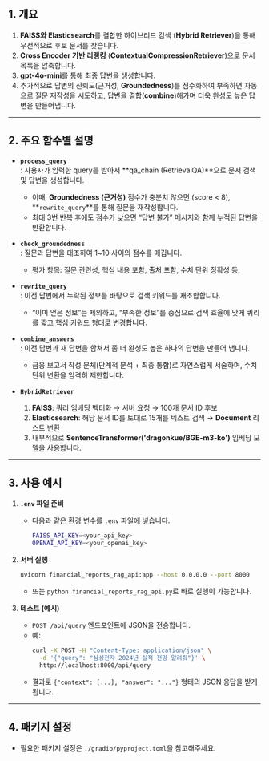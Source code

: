 ## 1. 개요 

1. **FAISS와 Elasticsearch**를 결합한 하이브리드 검색 (**Hybrid Retriever**)을 통해 우선적으로 후보 문서를 찾습니다.  
2. **Cross Encoder 기반 리랭킹** (**ContextualCompressionRetriever**)으로 문서 목록을 압축합니다. 
3. **gpt-4o-mini**를 통해 최종 답변을 생성합니다.
4. 추가적으로 답변의 신뢰도(근거성, **Groundedness**)를 점수화하여 부족하면 자동으로 질문 재작성을 시도하고, 답변을 결합(**combine**)해가며 더욱 완성도 높은 답변을 만들어냅니다.

---

## 2. 주요 함수별 설명

- **`process_query`**  
  : 사용자가 입력한 query를 받아서 **qa_chain (RetrievalQA)**으로 문서 검색 및 답변을 생성합니다.  
    - 이때, **Groundedness (근거성)** 점수가 충분치 않으면 (score < 8), **`rewrite_query`**를 통해 질문을 재작성합니다.  
    - 최대 3번 반복 후에도 점수가 낮으면 “답변 불가” 메시지와 함께 누적된 답변을 반환합니다.

- **`check_groundedness`**  
  : 질문과 답변을 대조하여 1~10 사이의 점수를 매깁니다.  
    - 평가 항목: 질문 관련성, 핵심 내용 포함, 출처 포함, 수치 단위 정확성 등.

- **`rewrite_query`**  
  : 이전 답변에서 누락된 정보를 바탕으로 검색 키워드를 재조합합니다.  
    - “이미 얻은 정보”는 제외하고, “부족한 정보”를 중심으로 검색 효율에 맞게 쿼리를 짧고 핵심 키워드 형태로 변경합니다.

- **`combine_answers`**  
  : 이전 답변과 새 답변을 합쳐서 좀 더 완성도 높은 하나의 답변을 만들어 냅니다.  
    - 금융 보고서 작성 문체(단계적 분석 + 최종 통합)로 자연스럽게 서술하며, 수치 단위 변환을 엄격히 제한합니다.

- **`HybridRetriever`**  
  1) **FAISS**: 쿼리 임베딩 벡터화 → 서버 요청 → 100개 문서 ID 후보 
  2) **Elasticsearch**: 해당 문서 ID를 토대로 15개를 텍스트 검색 → **Document** 리스트 변환 
  3) 내부적으로 **SentenceTransformer('dragonkue/BGE-m3-ko')** 임베딩 모델을 사용합니다. 

---

## 3. 사용 예시

1. **`.env` 파일 준비**  
   - 다음과 같은 환경 변수를 `.env` 파일에 넣습니다. 
     ```bash
     FAISS_API_KEY=<your_api_key>
     OPENAI_API_KEY=<your_openai_key>
     ```  


2. **서버 실행**  
   ```bash
   uvicorn financial_reports_rag_api:app --host 0.0.0.0 --port 8000
   ```  
   - 또는 `python financial_reports_rag_api.py`로 바로 실행이 가능합니다.

3. **테스트 (예시)**  
   - `POST /api/query` 엔드포인트에 JSON을 전송합니다.  
   - 예:  
     ```bash
     curl -X POST -H "Content-Type: application/json" \
       -d '{"query": "삼성전자 2024년 실적 전망 알려줘"}' \
       http://localhost:8000/api/query
     ```  
   - 결과로 `{"context": [...], "answer": "..."}` 형태의 JSON 응답을 받게 됩니다. 

---

## 4. 패키지 설정

- 필요한 패키지 설정은 `./gradio/pyproject.toml`을 참고해주세요.
